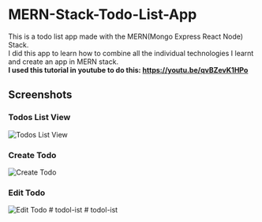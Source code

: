 # MERN-Stack-Todo-List-App

This is a todo list app made with the MERN(Mongo Express React Node) Stack.  
I did this app to learn how to combine all the individual technologies I learnt and create an app in MERN stack.  
**I used this tutorial in youtube to do this: https://youtu.be/qvBZevK1HPo**

## Screenshots

### Todos List View
![Todos List View](./screenshots/todoListView.PNG?raw=true "Todos List View")

### Create Todo
![Create Todo](./screenshots/createTodo.PNG?raw=true "Create Todo")

### Edit Todo
![Edit Todo](./screenshots/editTodo.PNG?raw=true "Edit Todo")
#   t o d o l - i s t  
 #   t o d o l - i s t  
 